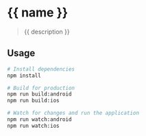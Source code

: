 # {{ name }}

> {{ description }}

## Usage

``` bash
# Install dependencies
npm install

# Build for production
npm run build:android
npm run build:ios

# Watch for changes and run the application
npm run watch:android
npm run watch:ios
```
